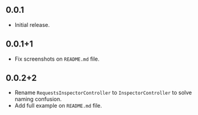 ## 0.0.1

- Initial release.

## 0.0.1+1

- Fix screenshots on `README.md` file.

## 0.0.2+2

- Rename `RequestsInspectorController` to `InspectorController` to solve naming confusion.
- Add full example on `README.md` file.
